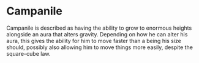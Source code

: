 # Campanile
Campanile is described as having the ability to grow to enormous heights alongside an aura that alters gravity. Depending on how he can alter his aura, this gives the ability for him to move faster than a being his size should, possibly also allowing him to move things more easily, despite the square–cube law.
